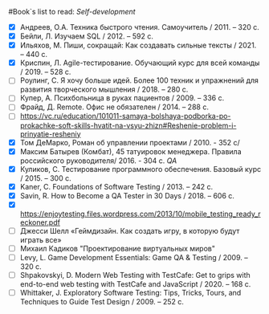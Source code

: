 #Book`s list to read:
_Self-development_
* [x] Андреев, О.А. Техника быстрого чтения. Самоучитель / 2011. – 320 с.
* [x] Бейли, Л. Изучаем SQL / 2012. – 592 с.
* [x] Ильяхов, М. Пиши, сокращай: Как создавать сильные тексты / 2021. – 440 с.
* [x] Криспин, Л. Agile-тестирование. Обучающий курс для всей команды / 2019. – 528 с.
* [ ] Роулинг, С. Я хочу больше идей. Более 100 техник и упражнений для развития творческого мышления / 2018. – 280 с.
* [ ] Купер, А. Психбольница в руках пациентов / 2009. – 336 с.
* [ ] Фрайд, Д. Remote. Офис не обязателен / 2014. – 288 с.
* [ ] https://vc.ru/education/101011-samaya-bolshaya-podborka-po-prokachke-soft-skills-hvatit-na-vsyu-zhizn#Reshenie-problem-i-prinyatie-resheniy
* [x] Том ДеМарко, Роман об управлении проектами / 2010. - 352 c/
* [x] Максим Батырев (Комбат), 45 татуировок менеджера. Правила российского руководителя/ 2016. - 304 c.
_QA_
* [x] Куликов, С. Тестирование программного обеспечения. Базовый курс / 2015. – 300 с.
* [x] Kaner, C. Foundations of Software Testing / 2013. – 242 с.
* [x] Savin, R. How to Become a QA Tester in 30 Days / 2018. – 606 с.
* [x] https://enjoytesting.files.wordpress.com/2013/10/mobile_testing_ready_reckoner.pdf
* [ ] Джесси Шелл «Геймдизайн. Как создать игру, в которую будут играть все»
* [ ] Михаил Кадиков "Проектирование виртуальных миров"
* [ ] Levy, L. Game Development Essentials: Game QA & Testing / 2009. – 320 с.
* [ ] Shpakovskyi, D. Modern Web Testing with TestCafe: Get to grips with end-to-end web testing with TestCafe and JavaScript / 2020. – 168 с.
* [ ] Whittaker, J. Exploratory Software Testing: Tips, Tricks, Tours, and Techniques to Guide Test Design / 2009. – 252 с.
